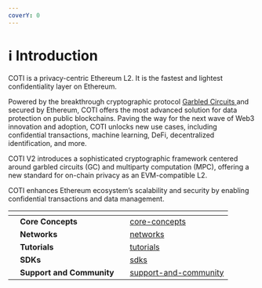 ```yaml
---
coverY: 0
---
```


# ℹ️ Introduction

COTI is a privacy-centric Ethereum L2. It is the fastest and lightest confidentiality layer on Ethereum.&#x20;

Powered by the breakthrough cryptographic protocol [Garbled Circuits ](https://en.wikipedia.org/wiki/Garbled\_circuit)and secured by Ethereum, COTI offers the most advanced solution for data protection on public blockchains. Paving the way for the next wave of Web3 innovation and adoption, COTI unlocks new use cases, including confidential transactions, machine learning, DeFi, decentralized identification, and more.

COTI V2 introduces a sophisticated cryptographic framework centered around garbled circuits (GC) and multiparty computation (MPC), offering a new standard for on-chain privacy as an EVM-compatible L2.

COTI enhances Ethereum ecosystem’s scalability and security by enabling confidential transactions and data management.





<table data-view="cards"><thead><tr><th></th><th></th><th></th><th data-hidden data-card-target data-type="content-ref"></th></tr></thead><tbody><tr><td></td><td><strong>Core Concepts</strong></td><td></td><td><a href="core-concepts/">core-concepts</a></td></tr><tr><td></td><td><strong>Networks</strong></td><td></td><td><a href="networks/">networks</a></td></tr><tr><td></td><td><strong>Tutorials</strong></td><td></td><td><a href="tutorials/">tutorials</a></td></tr><tr><td></td><td><strong>SDKs</strong></td><td></td><td><a href="sdks/">sdks</a></td></tr><tr><td></td><td><strong>Support and Community</strong></td><td></td><td><a href="support-and-community/">support-and-community</a></td></tr></tbody></table>

